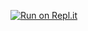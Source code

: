[![Run on Repl.it](https://repl.it/badge/github/Naiym223/igotu)](https://repl.it/github/Naiym223/igotu)

